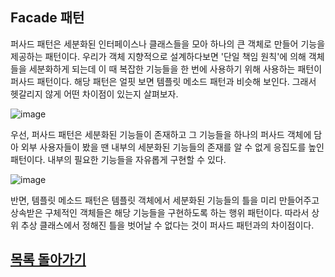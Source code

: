 ## Facade 패턴
퍼사드 패턴은 세분화된 인터페이스나 클래스들을 모아 하나의 큰 객체로 만들어 기능을 제공하는 패턴이다.
우리가 객체 지향적으로 설계하다보면 '단일 책임 원칙'에 의해 객체들을 세분화하게 되는데 이 때 복잡한 기능들을 한 번에 사용하기 위해 사용하는 패턴이 퍼사드 패턴이다. 
해당 패턴은 얼핏 보면 템플릿 메소드 패턴과 비슷해 보인다. 그래서 헷갈리지 않게 어떤 차이점이 있는지 살펴보자.   



![image](https://user-images.githubusercontent.com/89891704/161177761-1fe47f19-d8c2-4705-a329-110996d09e18.png)

우선, 퍼사드 패턴은 세분화된 기능들이 존재하고 그 기능들을 하나의 퍼사드 객체에 담아 외부 사용자들이 봤을 땐 내부의 세분화된 기능들의 존재를 알 수 없게 응집도를 높인 패턴이다. 
내부의 필요한 기능들을 자유롭게 구현할 수 있다.

![image](https://user-images.githubusercontent.com/89891704/161177925-2aaa5fc3-811c-4e9d-a0f4-d1b2ccd46b02.png)

반면, 템플릿 메소드 패턴은 템플릿 객체에서 세분화된 기능들의 틀을 미리 만들어주고 상속받은 구체적인 객체들은 해당 기능들을 구현하도록 하는 행위 패턴이다. 
따라서 상위 추상 클래스에서 정해진 틀을 벗어날 수 없다는 것이 퍼사드 패턴과의 차이점이다. 


## [목록 돌아가기](https://github.com/kyo705/Design-Pattern/blob/master/README.md#2-%EA%B5%AC%EC%A1%B0-%ED%8C%A8%ED%84%B4)
